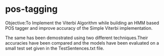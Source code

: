 # pos-tagging
Objective:To Implement the Viterbi Algorithm while building an HMM based POS tagger and improve accuracy of the Simple Viterbi implementation.

The same has been demostrated using two different techniques.Their accuracies have been compared and the models have been evaluated on a small test set given in the TestSentences.txt file.
